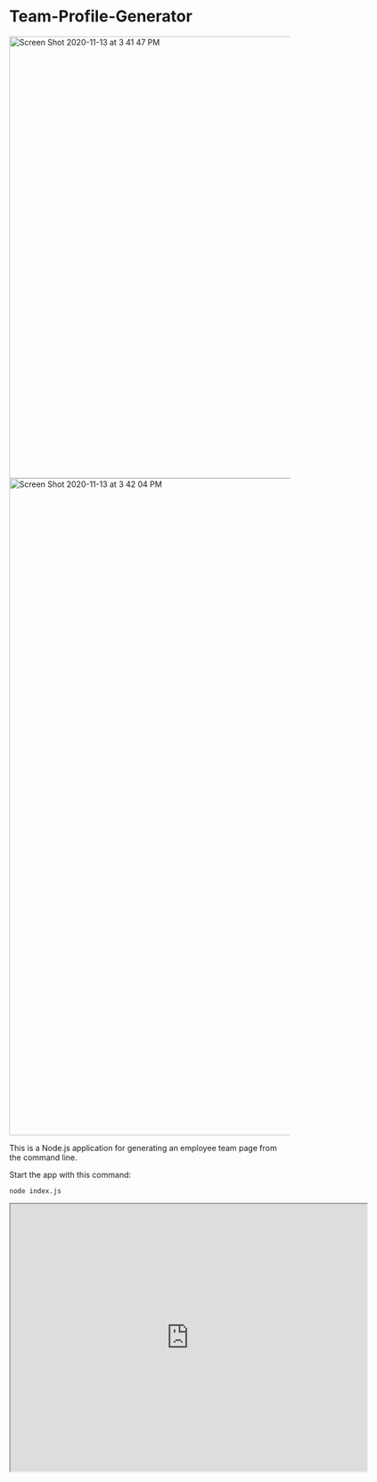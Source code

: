 # Team-Profile-Generator

<img width="793" alt="Screen Shot 2020-11-13 at 3 41 47 PM" src="https://user-images.githubusercontent.com/65985044/99123897-bed03300-25c6-11eb-8442-ac9db57d0193.png">
<img width="1179" alt="Screen Shot 2020-11-13 at 3 42 04 PM" src="https://user-images.githubusercontent.com/65985044/99123917-c98ac800-25c6-11eb-9a3d-94901b30aece.png">


This is a Node.js application for generating an employee team page from the command line.

Start the app with this command:

    node index.js
    
 <iframe src="https://drive.google.com/file/d/1PzM2K0DiHHx7yCXj2AvGxwvba7x4hgJs/preview" width="640" height="480"></iframe>
